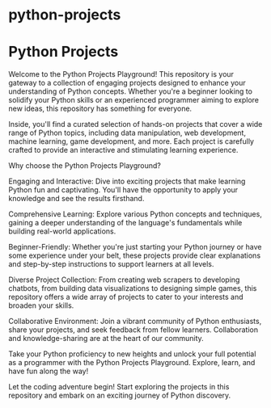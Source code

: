 # python-projects
# Python Projects

Welcome to the Python Projects Playground! This repository is your gateway to a collection of engaging projects designed to enhance your understanding of Python concepts. Whether you're a beginner looking to solidify your Python skills or an experienced programmer aiming to explore new ideas, this repository has something for everyone.

Inside, you'll find a curated selection of hands-on projects that cover a wide range of Python topics, including data manipulation, web development, machine learning, game development, and more. Each project is carefully crafted to provide an interactive and stimulating learning experience.

Why choose the Python Projects Playground?

Engaging and Interactive: Dive into exciting projects that make learning Python fun and captivating. You'll have the opportunity to apply your knowledge and see the results firsthand.

Comprehensive Learning: Explore various Python concepts and techniques, gaining a deeper understanding of the language's fundamentals while building real-world applications.

Beginner-Friendly: Whether you're just starting your Python journey or have some experience under your belt, these projects provide clear explanations and step-by-step instructions to support learners at all levels.

Diverse Project Collection: From creating web scrapers to developing chatbots, from building data visualizations to designing simple games, this repository offers a wide array of projects to cater to your interests and broaden your skills.

Collaborative Environment: Join a vibrant community of Python enthusiasts, share your projects, and seek feedback from fellow learners. Collaboration and knowledge-sharing are at the heart of our community.

Take your Python proficiency to new heights and unlock your full potential as a programmer with the Python Projects Playground. Explore, learn, and have fun along the way!

Let the coding adventure begin! Start exploring the projects in this repository and embark on an exciting journey of Python discovery.
